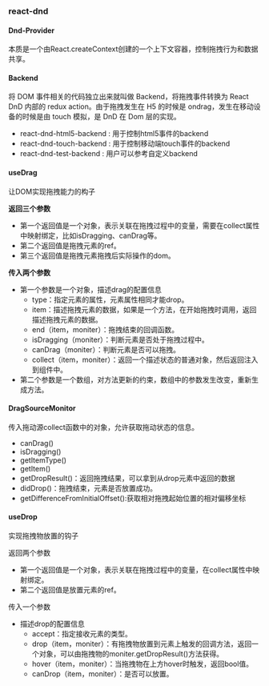 ### react-dnd

#### Dnd-Provider

本质是一个由React.createContext创建的一个上下文容器，控制拖拽行为和数据共享。

#### Backend

将 DOM 事件相关的代码独立出来就叫做 Backend，将拖拽事件转换为 React DnD 内部的 redux action。由于拖拽发生在 H5 的时候是 ondrag，发生在移动设备的时候是由 touch 模拟，是 DnD 在 Dom 层的实现。

- react-dnd-html5-backend : 用于控制html5事件的backend
- react-dnd-touch-backend : 用于控制移动端touch事件的backend
- react-dnd-test-backend : 用户可以参考自定义backend

#### useDrag

让DOM实现拖拽能力的构子

**返回三个参数**

* 第一个返回值是一个对象，表示关联在拖拽过程中的变量，需要在collect属性中映射绑定，比如isDragging、canDrag等。
* 第二个返回值是拖拽元素的ref。
* 第三个返回值是拖拽元素拖拽后实际操作的dom。

**传入两个参数**

* 第一个参数是一个对象，描述drag的配置信息
  * type：指定元素的属性，元素属性相同才能drop。
  * item：描述拖拽元素的数据，如果是一个方法，在开始拖拽时调用，返回描述拖拽元素的数据。
  * end（item，moniter）：拖拽结束的回调函数。
  * isDragging（moniter）：判断元素是否处于拖拽过程中。
  * canDrag（moniter）：判断元素是否可以拖拽。
  * collect（item，moniter）：返回一个描述状态的普通对象，然后返回注入到组件中。
* 第二个参数是一个数组，对方法更新的约束，数组中的参数发生改变，重新生成方法。

#### DragSourceMonitor

传入拖动源collect函数中的对象，允许获取拖动状态的信息。

* canDrag()
* isDragging()
* getItemType()
* getItem()
* getDropResult()：返回拖拽结果，可以拿到从drop元素中返回的数据
* didDrop()：拖拽结束，元素是否放置成功。
* getDifferenceFromInitialOffset():获取相对拖拽起始位置的相对偏移坐标

#### useDrop

实现拖拽物放置的钩子

返回两个参数

* 第一个返回值是一个对象，表示关联在拖拽过程中的变量，在collect属性中映射绑定。
* 第二个返回值是放置元素的ref。

传入一个参数

* 描述drop的配置信息
  * accept：指定接收元素的类型。
  * drop（item，moniter）：有拖拽物放置到元素上触发的回调方法，返回一个对象，可以由拖拽物的moniter.getDropResult()方法获得。
  * hover（item，moniter）：当拖拽物在上方hover时触发，返回bool值。
  * canDrop（item，moniter）：是否可以放置。



